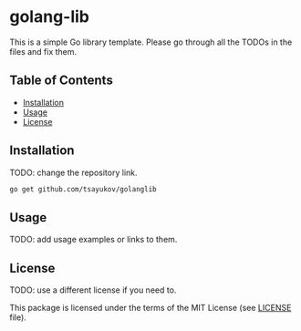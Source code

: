# golang-lib

This is a simple Go library template. Please go through all the TODOs
in the files and fix them.

## Table of Contents

* [Installation](#installation)
* [Usage](#usage)
* [License](#license)

## Installation

TODO: change the repository link.

```bash
go get github.com/tsayukov/golanglib
```

## Usage

TODO: add usage examples or links to them. 

## License

TODO: use a different license if you need to.

This package is licensed under the terms of the MIT License
(see [LICENSE][license] file).

[license]: ./LICENSE
